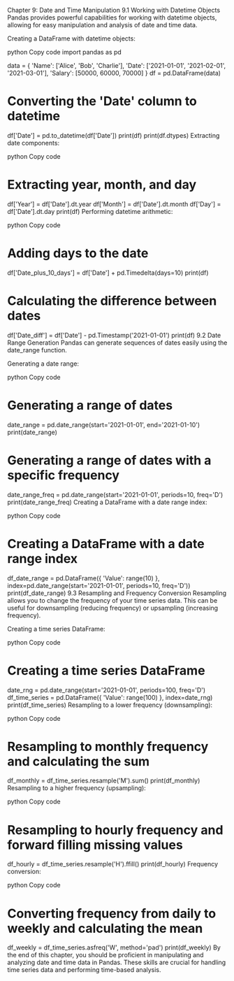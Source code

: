 Chapter 9: Date and Time Manipulation
9.1 Working with Datetime Objects
Pandas provides powerful capabilities for working with datetime objects, allowing for easy manipulation and analysis of date and time data.

Creating a DataFrame with datetime objects:

python
Copy code
import pandas as pd

data = {
    'Name': ['Alice', 'Bob', 'Charlie'],
    'Date': ['2021-01-01', '2021-02-01', '2021-03-01'],
    'Salary': [50000, 60000, 70000]
}
df = pd.DataFrame(data)

# Converting the 'Date' column to datetime
df['Date'] = pd.to_datetime(df['Date'])
print(df)
print(df.dtypes)
Extracting date components:

python
Copy code
# Extracting year, month, and day
df['Year'] = df['Date'].dt.year
df['Month'] = df['Date'].dt.month
df['Day'] = df['Date'].dt.day
print(df)
Performing datetime arithmetic:

python
Copy code
# Adding days to the date
df['Date_plus_10_days'] = df['Date'] + pd.Timedelta(days=10)
print(df)

# Calculating the difference between dates
df['Date_diff'] = df['Date'] - pd.Timestamp('2021-01-01')
print(df)
9.2 Date Range Generation
Pandas can generate sequences of dates easily using the date_range function.

Generating a date range:

python
Copy code
# Generating a range of dates
date_range = pd.date_range(start='2021-01-01', end='2021-01-10')
print(date_range)

# Generating a range of dates with a specific frequency
date_range_freq = pd.date_range(start='2021-01-01', periods=10, freq='D')
print(date_range_freq)
Creating a DataFrame with a date range index:

python
Copy code
# Creating a DataFrame with a date range index
df_date_range = pd.DataFrame({
    'Value': range(10)
}, index=pd.date_range(start='2021-01-01', periods=10, freq='D'))
print(df_date_range)
9.3 Resampling and Frequency Conversion
Resampling allows you to change the frequency of your time series data. This can be useful for downsampling (reducing frequency) or upsampling (increasing frequency).

Creating a time series DataFrame:

python
Copy code
# Creating a time series DataFrame
date_rng = pd.date_range(start='2021-01-01', periods=100, freq='D')
df_time_series = pd.DataFrame({
    'Value': range(100)
}, index=date_rng)
print(df_time_series)
Resampling to a lower frequency (downsampling):

python
Copy code
# Resampling to monthly frequency and calculating the sum
df_monthly = df_time_series.resample('M').sum()
print(df_monthly)
Resampling to a higher frequency (upsampling):

python
Copy code
# Resampling to hourly frequency and forward filling missing values
df_hourly = df_time_series.resample('H').ffill()
print(df_hourly)
Frequency conversion:

python
Copy code
# Converting frequency from daily to weekly and calculating the mean
df_weekly = df_time_series.asfreq('W', method='pad')
print(df_weekly)
By the end of this chapter, you should be proficient in manipulating and analyzing date and time data in Pandas. These skills are crucial for handling time series data and performing time-based analysis.
